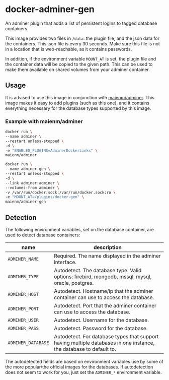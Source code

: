 # docker-adminer-gen

An adminer plugin that adds a list of persistent logins to tagged database containers.

This image provides two files in `/data`: the plugin file, and the json data for the containers. This json file is every 30 seconds. Make sure this file is not in a location that is web-reachable, as it contains passwords.

In addition, if the environment variable `MOUNT_AT` is set, the plugin file and the container data will be copied to the given path. This can be used to make them available on shared volumes from your adminer container.

## Usage

It is advised to use this image in conjunction with [maienm/adminer](https://hub.docker.com/r/maienm/adminer).  This image makes it easy to add plugins (such as this one), and it contains everything necessary for the database types supported by this image.

### Example with maienm/adminer

```bash
docker run \
--name adminer \
--restart unless-stopped \
-d \
-e "ENABLED_PLUGINS=AdminerDockerLinks" \
maienm/adminer

docker run \
--name adminer-gen \
--restart unless-stopped \
-d \
--link adminer:adminer \
--volumes-from adminer \
-v /var/run/docker.sock:/var/run/docker.sock:ro \
-e "MOUNT_AT=/plugins/docker-gen" \
maienm/adminer-gen
```

## Detection

The following environment variables, set on the database container, are used to detect database containers:

name               | description
---                | ---
`ADMINER_NAME`     | Required. The name displayed in the adminer interface.
`ADMINER_TYPE`     | Autodetect. The database type. Valid options: firebird, mongodb, mssql, mysql, oracle, postgres.
`ADMINER_HOST`     | Autodetect. Hostname/ip that the adminer container can use to access the database.
`ADMINER_PORT`     | Autodetect. Port that the adminer container can use to access the database.
`ADMINER_USER`     | Autodetect. Username for the database.
`ADMINER_PASS`     | Autodetect. Password for the database.
`ADMINER_DATABASE` | Autodetect. For database types that support having multiple databases in one instance, the database to default to.

The autodetected fields are based on environment variables use by some of the more popular/the official images for the databases. If autodetection does not seem to work for you, just set the `ADMINER_*` environment variable.
